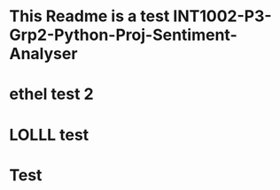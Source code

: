 # This Readme is a test INT1002-P3-Grp2-Python-Proj-Sentiment-Analyser
# ethel test 2
# LOLLL test
# Test